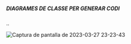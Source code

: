 ##### DIAGRAMES DE CLASSE PER GENERAR CODI

..


![Captura de pantalla de 2023-03-27 23-23-43](https://user-images.githubusercontent.com/113586105/228072354-394a0261-9c60-4743-b2c4-df75c1de6ccd.png)
